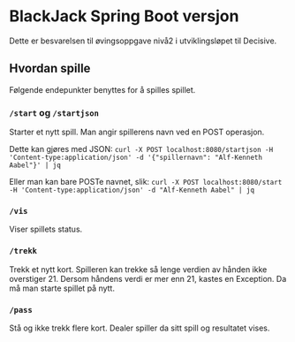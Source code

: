 # BlackJack Spring Boot versjon
Dette er besvarelsen til øvingsoppgave nivå2 i utviklingsløpet til Decisive.

## Hvordan spille
Følgende endepunkter benyttes for å spilles spillet.

### `/start` og `/startjson` 
Starter et nytt spill. Man angir spillerens navn ved en POST operasjon.

Dette kan gjøres med JSON:
`curl -X POST localhost:8080/startjson -H 'Content-type:application/json' -d '{"spillernavn": "Alf-Kenneth Aabel"}' | jq`

Eller man kan bare POSTe navnet, slik:
`curl -X POST localhost:8080/start -H 'Content-type:application/json' -d "Alf-Kenneth Aabel" | jq`

### `/vis`
Viser spillets status.

### `/trekk`
Trekk et nytt kort. Spilleren kan trekke så lenge verdien av hånden ikke overstiger 21.
Dersom håndens verdi er mer enn 21, kastes en Exception. Da må man starte spillet på nytt.

### `/pass`
Stå og ikke trekk flere kort. Dealer spiller da sitt spill og resultatet vises.
